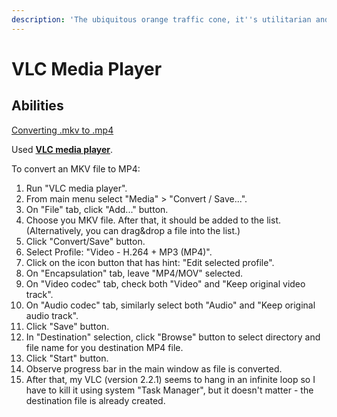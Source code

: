 ```yaml
---
description: 'The ubiquitous orange traffic cone, it''s utilitarian and ever present'
---
```


# VLC Media Player

## Abilities

[Converting .mkv to .mp4](https://asawicki.info/news_1615_how_to_quickly_convert_mkv_to_mp4_file_using_vlc.html)

Used [**VLC media player**](http://www.videolan.org/vlc/).

To convert an MKV file to MP4:

1. Run "VLC media player".
2. From main menu select "Media" &gt; "Convert / Save...".
3. On "File" tab, click "Add..." button.
4. Choose you MKV file. After that, it should be added to the list. \(Alternatively, you can drag&drop a file into the list.\)
5. Click "Convert/Save" button.
6. Select Profile: "Video - H.264 + MP3 \(MP4\)".
7. Click on the icon button that has hint: "Edit selected profile".
8. On "Encapsulation" tab, leave "MP4/MOV" selected.
9. On "Video codec" tab, check both "Video" and "Keep original video track".
10. On "Audio codec" tab, similarly select both "Audio" and "Keep original audio track".
11. Click "Save" button.
12. In "Destination" selection, click "Browse" button to select directory and file name for you destination MP4 file.
13. Click "Start" button.
14. Observe progress bar in the main window as file is converted.
15. After that, my VLC \(version 2.2.1\) seems to hang in an infinite loop so I have to kill it using system "Task Manager", but it doesn't matter - the destination file is already created.



